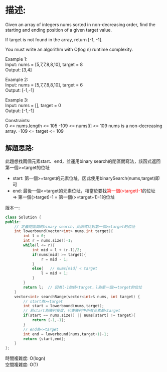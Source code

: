# 描述:
Given an array of integers nums sorted in non-decreasing order, find the starting and ending position of a given target value.

If target is not found in the array, return [-1, -1].

You must write an algorithm with O(log n) runtime complexity.

Example 1:    
Input: nums = [5,7,7,8,8,10], target = 8  
Output: [3,4]  

Example 2:    
Input: nums = [5,7,7,8,8,10], target = 6  
Output: [-1,-1]  

Example 3:    
Input: nums = [], target = 0  
Output: [-1,-1]
 

Constraints:  
0 <= nums.length <= 105
-109 <= nums[i] <= 109
nums is a non-decreasing array.
-109 <= target <= 109

## 解題思路:
此題想找兩個元素start、end，並運用binary search的閉區間寫法，該函式返回第一個>=target的位址
* start: 第一個>=target的元素位址，因此使用binarySearch(nums,target)即可
* end: 最後一個<=target的元素位址，相當於要找<font color = 'red'>第一個(>target)-1</font>的位址  
=> 第一個(>target)-1 = 第一個(>=target+1)-1的位址

版本一:
```C++
class Solution {
public:
    // 定義閉區間的binary search，此函式找到第一個>=target的位址
    int lowerbound(vector<int> nums,int target){
        int l = 0;
        int r = nums.size()-1;
        while(l <= r){
            int mid = l + (r-l)/2;
            if(nums[mid] >= target){
                r = mid - 1;
            }
            else{   // nums[mid] < target
                l = mid + 1;
            }
        }
        return l;  // 因為l-1始終<target，l為第一個>=target的位址
    }
    vector<int> searchRange(vector<int>& nums, int target) {
        // start為>=target
        int start = lowerbound(nums,target);
        // 若start為陣列長度，代表陣列中所有元素都<target
        if(start == nums.size() || nums[start] != target){
            return {-1,-1};
        }
        // end為<=target 
        int end = lowerbound(nums,target+1)-1;
        return {start,end};
    }
};
```
時間複雜度: O(logn)  
空間複雜度: O(1)